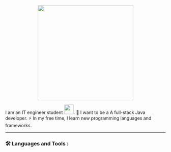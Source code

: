 <div id="header" align="center">
  <img src="https://media.giphy.com/media/Qo2dupDib32rkTY4hX/giphy.gif" width="300"/>
</div>

I am an IT engineer student <img src="https://media.giphy.com/media/WUlplcMpOCEmTGBtBW/giphy.gif" width="30">.
:telescope: I want to be a A full-stack Java developer.
:zap: In my free time, I learn new programming languages and frameworks.

---

### :hammer_and_wrench: Languages and Tools :


